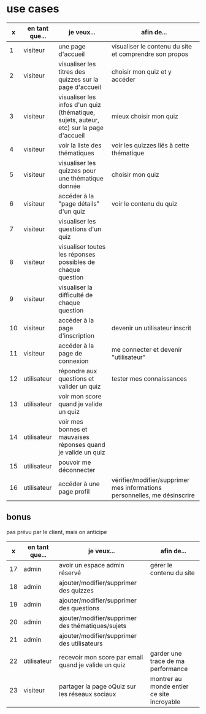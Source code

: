 # use cases

|x| en tant que... | je veux... | afin de... |
|---|---|---|---|
|1| visiteur | une page d'accueil | visualiser le contenu du site et comprendre son propos |
|2| visiteur | visualiser les titres des quizzes sur la page d'accueil | choisir mon quiz et y accéder |
|3| visiteur | visualiser les infos d'un quiz (thématique, sujets, auteur, etc) sur la page d'accueil | mieux choisir mon quiz |
|4| visiteur | voir la liste des thématiques | voir les quizzes liés à cette thématique |
|5| visiteur | visualiser les quizzes pour une thématique donnée | choisir mon quiz |
|6| visiteur | accéder à la "page détails" d'un quiz | voir le contenu du quiz |
|7| visiteur | visualiser les questions d'un quiz |  |
|8| visiteur | visualiser toutes les réponses possibles de chaque question |  |
|9| visiteur | visualiser la difficulté de chaque question |  |
|10| visiteur | accéder à la page d'inscription | devenir un utilisateur inscrit |
|11| visiteur | accéder à la page de connexion | me connecter et devenir "utilisateur" |
|12| utilisateur | répondre aux questions et valider un quiz | tester mes connaissances |
|13| utilisateur | voir mon score quand je valide un quiz |  |
|14| utilisateur | voir mes bonnes et mauvaises réponses quand je valide un quiz |  |
|15| utilisateur | pouvoir me déconnecter |  |
|16| utilisateur | accéder à une page profil | vérifier/modifier/supprimer mes informations personnelles, me désinscrire |

## bonus

pas prévu par le client, mais on anticipe

|x| en tant que... | je veux... | afin de... |
|---|---|---|---|
|17| admin | avoir un espace admin réservé | gérer le contenu du site |
|18| admin | ajouter/modifier/supprimer des quizzes |  |
|19| admin | ajouter/modifier/supprimer des questions |  |
|20| admin | ajouter/modifier/supprimer des thématiques/sujets |  |
|21| admin | ajouter/modifier/supprimer des utilisateurs |  |
|22| utilisateur | recevoir mon score par email quand je valide un quiz | garder une trace de ma performance |
|23| visiteur | partager la page oQuiz sur les réseaux sociaux | montrer au monde entier ce site incroyable |
